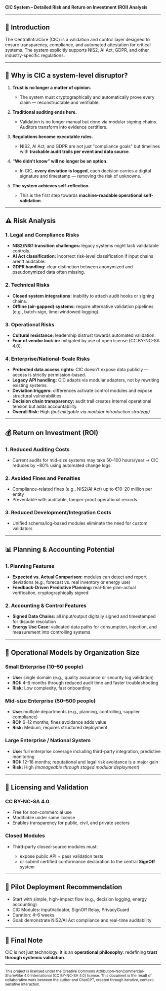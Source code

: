 **CIC System – Detailed Risk and Return on Investment (ROI) Analysis**

---

## 📌 Introduction

The CentralInfraCore (CIC) is a validation and control layer designed to ensure transparency, compliance, and automated attestation for critical systems. The system explicitly supports NIS2, AI Act, GDPR, and other industry-specific regulations.

---

## 💨 Why is CIC a system-level disruptor?

1. **Trust is no longer a matter of opinion.**

    * The system must cryptographically and automatically prove every claim — reconstructable and verifiable.

2. **Traditional auditing ends here.**

    * Validation is no longer manual but done via modular signing chains. Auditors transform into evidence certifiers.

3. **Regulations become executable rules.**

    * NIS2, AI Act, and GDPR are not just "compliance goals" but timelines with **trackable audit trails per event and data source**.

4. **"We didn't know" will no longer be an option.**

    * In CIC, **every deviation is logged**, each decision carries a digital signature and timestamp — removing the risk of unknowns.

5. **The system achieves self-reflection.**

    * This is the first step towards **machine-readable operational self-validation**.

---

## ⚠️ Risk Analysis

### 1. **Legal and Compliance Risks**

* **NIS2/NIS1 transition challenges:** legacy systems might lack validatable controls.
* **AI Act classification:** incorrect risk-level classification if input chains aren't auditable.
* **GDPR handling:** clear distinction between anonymized and pseudonymized data often missing.

### 2. **Technical Risks**

* **Closed system integrations:** inability to attach audit hooks or signing chains.
* **Offline (air-gapped) systems:** require alternative validation pipelines (e.g., batch-sign, time-windowed logging).

### 3. **Operational Risks**

* **Cultural resistance:** leadership distrust towards automated validation.
* **Fear of vendor lock-in:** mitigated by use of open license (CC BY-NC-SA 4.0).

### 4. **Enterprise/National-Scale Risks**

* **Protected data access rights:** CIC doesn't expose data publicly — access is strictly permission-based.
* **Legacy API handling:** CIC adapts via modular adapters, not by rewriting existing systems.
* **Deviation triggers:** differences activate control modules and expose structural vulnerabilities.
* **Decision chain transparency:** audit trail creates internal operational tension but adds accountability.
* **Overall Risk:** High *(but mitigable via modular introduction strategy)*

---

## 💰 Return on Investment (ROI)

### 1. **Reduced Auditing Costs**

* Current audits for mid-size systems may take 50–100 hours/year → CIC reduces by \~80% using automated change logs.

### 2. **Avoided Fines and Penalties**

* Compliance-related fines (e.g., NIS2/AI Act) up to €10–20 million per entity
* Preventable with auditable, tamper-proof operational records

### 3. **Reduced Development/Integration Costs**

* Unified schema/log-based modules eliminate the need for custom validators

---

## 📊 Planning & Accounting Potential

### 1. **Planning Features**

* **Expected vs. Actual Comparison:** modules can detect and report deviations (e.g., forecast vs. real inventory or energy use)
* **Feedback-Driven Predictive Planning:** real-time plan-actual verification, cryptographically signed

### 2. **Accounting & Control Features**

* **Signed Data Chains:** all input/output digitally signed and timestamped for dispute resolution
* **Energy Use Case:** validated data paths for consumption, injection, and measurement into controlling systems

---

## 🏢 Operational Models by Organization Size

### Small Enterprise (10–50 people)

* **Use:** single domain (e.g., quality assurance or security log validation)
* **ROI:** 4–6 months through reduced audit time and faster troubleshooting
* **Risk:** Low complexity, fast onboarding

### Mid-size Enterprise (50–500 people)

* **Use:** multiple departments (e.g., planning, controlling, supplier compliance)
* **ROI:** 6–12 months; fines avoidance adds value
* **Risk:** Medium, requires structured deployment

### Large Enterprise / National System

* **Use:** full enterprise coverage including third-party integration, predictive monitoring
* **ROI:** 12–18 months; reputational and legal risk avoidance is a major gain
* **Risk:** High *(manageable through staged modular deployment)*

---

## 📜 Licensing and Validation

### CC BY-NC-SA 4.0

* Free for non-commercial use
* Modifiable under same license
* Enables transparency for public, civil, and private sectors

### Closed Modules

* Third-party closed-source modules must:

    * expose public API + pass validation tests
    * or submit certified conformance declaration to the central **SignOff** system

---

## 🔬 Pilot Deployment Recommendation

* Start with simple, high-impact flow (e.g., decision logging, energy accounting)
* CIC Modules: InputValidator, SignOff Relay, PrivacyGuard
* Duration: 4–6 weeks
* Goal: demonstrate NIS2/AI Act compliance and real-time auditability

---

## 🔹 Final Note

CIC is not just technology. It is an **operational philosophy**: redefining **trust through systemic validation**.

---

<sub>This project is licensed under the Creative Commons Attribution-NonCommercial-ShareAlike 4.0 International (CC BY-NC-SA 4.0) license. This document is the result of collaborative work between the author and ChatGPT, created through iterative, context-sensitive interaction.</sub>